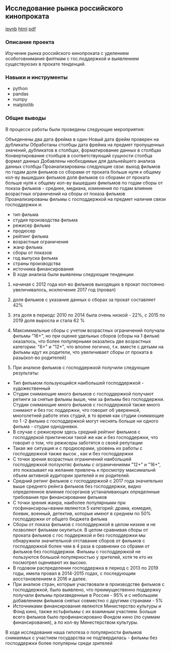## Исследование рынка российского кинопроката

[ipynb](https://github.com/splin-post/Portfolio/blob/main/project_films/project_films_pub.ipynb)            [html](https://github.com/splin-post/Portfolio/blob/main/project_films/project_films_pub.html)    [pdf](https://github.com/splin-post/Portfolio/blob/main/project_films/project_films_pub.pdf)

### Описание проекта

Изучение рынка российского кинопроката с уделением особоговнимания филтмам с гос.поддержкой и выявлением существуюзих в прокате тенденций.

### Навыки и инструменты
- python
- pandas
- numpy
- matplotlib


### Общие выводы

В процессе работы были проведены следующие мероприятия:

Объеденены два дата фрейма в один
Новый дата фрейм проверен на дубликаты
Обработаны столбцы дата фрейма на предмет пропущенных значений, дубликатов в столбцах, форматирование данных в столбцах
Конвертирование столбцов в соответствующий сущности столбца формат данных
Добавлены необходимык для дальнейшего анализа данных столбцы
Проанализированы следующие свзи:
выход фильмов по годам
доля фильмов со сборами от проката больше нуля к общему кол-ву вышедших фильмов
доля фильмов со сборами от проката больше нуля к общему кол-ву вышедших фимльмов по годам
сборы от показа фильмов - среднее, медиана, изменения по годам
влияние возрастных ограничений на сборы от показа фильмов
Проанализированы фильмы с господдержкой на предмет наличия связи господдержки и:
- тип фильма
- студия производства фильма
- режисер фильма
- продюсер
- рейтинг фильма
- возрастные ограничения
- жанр фильма
- сборы от показов
- год выпуска фильма
- страны производства
- источника финансирования
- В ходе анализа были выявлены следующие тенденции:

1. начиная с 2012 года кол-во фильмов выходящих в прокат постоянно увеличивалось, исключение 2017 год (провал)
2. доля фильмов с указание данных о сборах за прокат составляет 42%
3. эта доля в периодс 2010 по 2014 была очень низкой - 22%, с 2015 по 2019 доля выросла и стала 62 %
4. Максиммальные сборы с учетом возрастных ограничений получали фильмы "16+", но при оценке удельных сборов (сборы на 1 фильм) оказалось, что более популярными оказались две возрастных категории: "6+" и "12+", что вполне логично, т.к. вместе с детьми на фильмы идут их родители, что увеличивает сборы от проката в разы(кол-во родителей)
 
5. При анализе фильмов с господдержкой получили следующие результаты:
  - Тип фильмом пользующийся наибольшей господдержкой - художественный
  - Студии снимающие много фильмов с господдержкой получают ретинги за снятые фильмы выше, чем за фильмы без господдержки. Студии снимающие много фильмов с господдержкой также много снимают и без гос поддержки, что говорит об уверенной, многолетней работе этих студий, в то время как студии снимающие по 1 -2 фильма с господдержкой могут неснять больше ни одного фильма - студии однодневки.
  - В случае с режисером здесь средний рейтинг фмльмов с господдеркой приктически такой же как и без господдержки, что говорит о том, что режисеры заботятся о своей репутации
  - Такая же ситуация и с продюсерами, уровень их работы с господдержкой также высок , как и без господдержки
  - С точки зрения возрастных ограничений наибольшей господдержкой ползуютяс фильмы с ограничениями "12+" и "16+", это показывает на желание привлечь к просмотру максимальнй объем активной аудитории зрителей и их родителей.
  - Средний ретинг фильмов с господдержкой с 2017 года значительно выше среднего рейнга фильмов без господдержки, видно определенное влияние госорганов устаналивающих определнные требования при финансировании фильмов
  - С точки зрения жанра, наиболее популярными при госфинансироы=вании являются 5 категорий: драма, комедия, боевик, военный, детектив, которые имеют в среднем по 50% господдержки от общего бюджета фильма
  - Сборы от показа фильмов с господдержкой в целом низкие и не позволяют фильмам окупиться. В целом сравнивая сборы от проката фильмов с гос поддержкой и без господдержки мы обнаружили значительной отставание сборов от фильмов с господдержкой более чем в 4 раза в сравнении со сбрами от фильмов без господдержки. Фильмы с господдержкой не пользуются большой популярностью у зрителей, хотя те кто их посмотрел оценивают их высоко.
  - В годовом распределении господдержка в период с 2013 по 2019 годы, имела провал в 2014-2015 годах, с последующим аосстановлением в 2016 и далее.
  - При анализе стран, которые участвовали в производстве фильмов с господдержкой, было выявлено, что преимущественно поддержку получали фильмы произведенные в России - 95% и с небольшим добавлением фильмов снятых совместно с другими странами - 5%
  - Источниками финансирования являются Министерство культуры и Фонд кино, также естьфильмы с их взаимным участием. Больше всего фильмов было профинансировано Фондом кино (по суммам финансирования), а по кол-ву Минестерством культуры.
 
В ходе исследования наша гипотеза о популярности фильмов снимаемых с участием государства не подтвердилась - фильмы без господдержки более популярны среди зрителей
